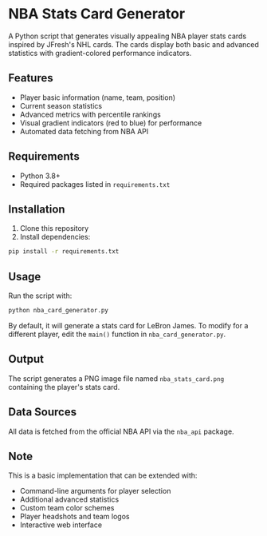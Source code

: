# NBA Stats Card Generator

A Python script that generates visually appealing NBA player stats cards inspired by JFresh's NHL cards. The cards display both basic and advanced statistics with gradient-colored performance indicators.

## Features

- Player basic information (name, team, position)
- Current season statistics
- Advanced metrics with percentile rankings
- Visual gradient indicators (red to blue) for performance
- Automated data fetching from NBA API

## Requirements

- Python 3.8+
- Required packages listed in `requirements.txt`

## Installation

1. Clone this repository
2. Install dependencies:
```bash
pip install -r requirements.txt
```

## Usage

Run the script with:
```bash
python nba_card_generator.py
```

By default, it will generate a stats card for LeBron James. To modify for a different player, edit the `main()` function in `nba_card_generator.py`.

## Output

The script generates a PNG image file named `nba_stats_card.png` containing the player's stats card.

## Data Sources

All data is fetched from the official NBA API via the `nba_api` package.

## Note

This is a basic implementation that can be extended with:
- Command-line arguments for player selection
- Additional advanced statistics
- Custom team color schemes
- Player headshots and team logos
- Interactive web interface

